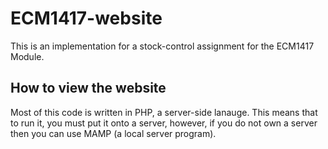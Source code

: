 # ECM1417-website
This is an implementation for a stock-control assignment for the ECM1417 Module.

## How to view the website
Most of this code is written in PHP, a server-side lanauge.
This means that to run it, you must put it onto a server,
however, if you do not own a server then you can use MAMP (a local server program).
